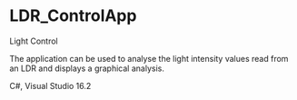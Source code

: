 # LDR_ControlApp
Light Control 

The application can be used to analyse the light intensity values read from an LDR and displays a graphical analysis.

C#, Visual Studio 16.2
